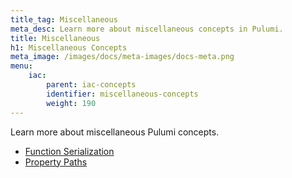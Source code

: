 ```yaml
---
title_tag: Miscellaneous
meta_desc: Learn more about miscellaneous concepts in Pulumi.
title: Miscellaneous
h1: Miscellaneous Concepts
meta_image: /images/docs/meta-images/docs-meta.png
menu:
    iac:
        parent: iac-concepts
        identifier: miscellaneous-concepts
        weight: 190
---
```


Learn more about miscellaneous Pulumi concepts.

- [Function Serialization](/docs/iac/concepts/miscellaneous/function-serialization/)
- [Property Paths](/docs/iac/concepts/miscellaneous/property-paths/)
